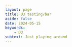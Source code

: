 ```yaml
---
layout: page
title: D3 testing/bar
aside: false
date: 2024-05-15
keywords:
    - D3
subtext: Just playing around
---
```




<script setup>
import D3Template from "/components/graphs/D3Template.vue";
</script>

<D3Template/>

